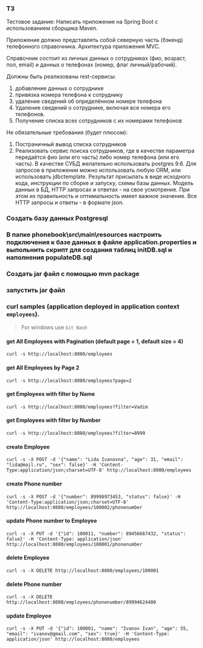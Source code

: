 ### ТЗ
Тестовое задание:
Написать приложение на Spring Boot с использованием сборщика Maven.

Приложение должно представлять собой северную часть (бэкенд) телефонного справочника. Архитектура приложения MVC.

Справочник состоит из личных данных о сотрудниках (фио, возраст, пол, email) и данных о телефонах (номер, флаг личный/рабочий).

Должны быть реализованы  rest-сервисы:
1. добавление данных о сотруднике
2. привязка номера телефона к сотруднику
3. удаление сведений об  определённом номере телефона
4. Удаление сведений о сотруднике, включая все номера его телефонов.
5. Получение списка всех сотрудников с их номерами телефонов

Не обязательные требования (будет плюсом):
1. Постраничный вывод списка сотрудников
2. Реализовать сервис поиска сотрудников, где в качестве параметра передаётся фио (или его часть) либо номер телефона (или его часть).
В качестве СУБД желательно использовать postgres 9.6. Для запросов в приложении можно использовать любую ORM, или использовать jdbctemplate.
Результат присылать в виде исходного кода, инструкции по сборке и запуску, схемы базы данных.
Модель данных в БД, HTTP запросах и ответах - на свое усмотрение. При этом их правильность и оптимальность имеет важное значение.
Все HTTP запросы и ответы - в формате json.

### Создать базу данных Postgresql
### В папке phonebook\src\main\resources настроить подключения к базе данных в файле application.properties и выпольнить скрипт для создания таблиц initDB.sql и наполнения populateDB.sql
### Создать jar файл с помощью mvn package
### запустить jar файл

### curl samples (application deployed in application context `employees`).
> For windows use `Git Bash`

#### get All Employees with Pagination (default page = 1, default size = 4)
`curl -s http://localhost:8080/employees`

#### get All Employees by Page 2
`curl -s http://localhost:8080/employees?page=2`

#### get Employees with filter by Name
`curl -s http://localhost:8080/employees?filter=Vadim`

#### get Employees with filter by Number
`curl -s http://localhost:8080/employees?filter=8999`

#### create Employee
`curl -s -X POST -d '{"name": "Lida Ivanovna", "age": 31, "email": "lida@mail.ru", "sex": false}' -H 'Content-Type:application/json;charset=UTF-8' http://localhost:8080/employees`

#### create Phone number
`curl -s -X POST -d '{"number": 89998973453, "status": false}' -H 'Content-Type:application/json;charset=UTF-8' http://localhost:8080/employees/100002/phonenumber`

#### update Phone number to Employee
`curl -s -X PUT -d '{"id": 100011, "number": 89456667432, "status": false}' -H 'Content-Type: application/json' http://localhost:8080/employees/100001/phonenumber`

#### delete Employee
`curl -s -X DELETE http://localhost:8080/employees/100001`

#### delete Phone number
`curl -s -X DELETE http://localhost:8080/employees/phonenumber/89994624400`

#### update Employee
`curl -s -X PUT -d '{"id": 100001, "name": "Ivanov Ivan", "age": 55, "email": "ivanov@gmail.com", "sex": true}' -H 'Content-Type: application/json' http://localhost:8080/employees`
